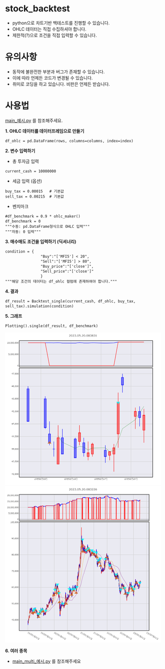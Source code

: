 # stock_backtest
- python으로 차트기반 백테스트를 진행할 수 있습니다.
- OHLC 데이터는 직접 수집하셔야 합니다.
- 제한적(?)으로 조건을 직접 입력할 수 있습니다.

# 유의사항
- 동작에 불완전한 부분과 버그가 존재할 수 있습니다.
- 이에 따라 언제든 코드가 변경될 수 있습니다.
- 취미로 코딩을 하고 있습니다. 비판은 언제든 받습니다.

# 사용법
[main_예시.py](https://github.com/potatohead78/stock_backtest/blob/main/main_%EC%98%88%EC%8B%9C.py) 를 참조해주세요.

**1. OHLC 데이터를 데이터프레임으로 만들기**
```
df_ohlc = pd.DataFrame(rows, columns=columns, index=index)
```
**2. 변수 입력하기**
-   총 투자금 입력
```
current_cash = 10000000
```
-   세금 입력 (옵션)
```
buy_tax = 0.00015   # 기본값
sell_tax = 0.00215  # 기본값
```
-   벤치마크
```
#df_benchmark = 0.9 * ohlc_maker()
df_benchmark = 0
"""수동: pd.DataFrame형식으로 OHLC 입력"""
"""자동: 0 입력"""
```
**3. 매수매도 조건을 입력하기 (딕셔너리)**
```
condition = {
                "Buy":"['MFI5'] < 20",
                "Sell":"['MFI5'] > 80",
                "Buy_price":"['close']",
                "Sell_price":"['close']"
                }
"""해당 조건의 데이터는 df_ohlc 컬럼에 존재하여야 합니다."""
```
**4. 결과**
```
df_result = Backtest_single(current_cash, df_ohlc, buy_tax, sell_tax).simulation(condition)
```
**5. 그래프**
```
Plotting().single(df_result, df_benchmark)
```
<img src="결과/newplot.png" width="600px"></img>
<img src="결과/newplot_1.png" width="600px"></img>

**6. 여러 종목**
- [main_multi_예시.py](https://github.com/potatohead78/stock_backtest/blob/main/main_multi_%EC%98%88%EC%8B%9C.py) 를 참조해주세요
